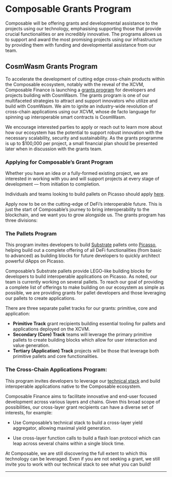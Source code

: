 # Composable Grants Program

Composable will be offering grants and developmental assistance to the projects using our technology, 
emphasising supporting those that provide crucial functionalities or are incredibly innovative. 
The programs allows us to support and award the most promising projects using our infrastructure 
by providing them with funding and developmental assistance from our team. 

## CosmWasm Grants Program

To accelerate the development of cutting edge cross-chain products within the Composable ecosystem, 
notably with the reveal of the XCVM, Composable Finance is launching a
[grants program](https://composablefi.medium.com/composable-finance-launches-grants-program-for-cosmwasm-developers-d1d74c3b5765) 
for developers and projects building with CosmWasm. 
The grants program is one of our multifaceted strategies to attract and support innovators who utilize and build with CosmWasm. 
We aim to ignite an industry-wide revolution of cross-chain applications using our XCVM, 
whose de facto language for spinning up interoperable smart contracts is CosmWasm.

We encourage interested parties to apply or reach out to learn more about how our ecosystem has the potential 
to support robust innovation with the necessary scalability, security and sustainability. 
As the grants programme is up to $100,000 per project, 
a small financial plan should be presented later when in discussion with the grants team.

### Applying for Composable’s Grant Program

Whether you have an idea or a fully-formed existing project, 
we are interested in working with you and will support projects at every stage of development — from initiation to completion.

Individuals and teams looking to build pallets on Picasso should apply [here](https://airtable.com/shrGBfRd7HfEFKQOM).

Apply now to be on the cutting-edge of DeFi’s interoperable future. 
This is just the start of Composable’s journey to bring interoperability to the blockchain, 
and we want you to grow alongside us. The grants program has three divisions:

### The Pallets Program

This program invites developers to build [Substrate](https://substrate.io/) 
pallets onto [Picasso](../parachains/picasso-parachain-overview.md), 
helping build out a complete offering of all DeFi functionalities (from basic to advanced) 
as building blocks for future developers to quickly architect powerful dApps on Picasso.

Composable’s Substrate pallets provide LEGO-like building blocks for developers to build interoperable applications on Picasso. 
As noted, our team is currently working on several pallets. 
To reach our goal of providing a complete list of offerings to make building on our ecosystem as simple as possible, 
we are providing grants for pallet developers and those leveraging our pallets to create applications.

There are three separate pallet tracks for our grants: primitive, core and application:

* **Primitive Track** grant recipients building essential tooling for pallets and applications deployed on the XCVM. 
* **Secondary (Core) Track** teams will leverage the primary primitive pallets to create building blocks which allow for 
  user interaction and value generation.
* **Tertiary (Application) Track** projects will be those that leverage both primitive pallets and core functionalities.

### The Cross-Chain Applications Program:

This program invites developers to leverage our [technical stack](../products/technical-stack-overview.md) 
and build interoperable applications native to the Composable ecosystem.

Composable Finance aims to facilitate innovative and end-user focused development across various layers and chains. 
Given this broad scope of possibilities, our cross-layer grant recipients can have a diverse set of interests, 
for example:

- Use Composable’s technical stack to build a cross-layer yield aggregator, allowing maximal yield generation.

- Use cross-layer function calls to build a flash loan protocol which can leap across several chains within a single 
  block time.

At Composable, we are still discovering the full extent to which this technology can be leveraged. 
Even if you are not seeking a grant, we still invite you to work with our technical stack to see what you can build!

---
